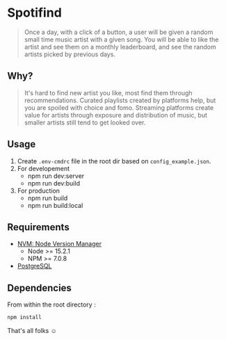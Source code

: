 # Spotifind

> Once a day, with a click of a button, a user will be given a random small time music artist with a given song. You will be able to like the artist and see them on a monthly leaderboard, and see the random artists picked by previous days.

## Why?

> It's hard to find new artist you like, most find them through recommendations. Curated playlists created by platforms help, but you are spoiled with choice and fomo. Streaming platforms create value for artists through exposure and distribution of music, but smaller artists still tend to get looked over.

## Usage

1. Create `.env-cmdrc` file in the root dir based on `config_example.json`.
2. For developement
   * npm run dev:server
   * npm run dev:build
3. For production
   * npm run build
   * npm run build:local

## Requirements

- [NVM: Node Version Manager](https://heynode.com/tutorial/install-nodejs-locally-nvm)
   - Node >= 15.2.1
   - NPM >= 7.0.8
- [PostgreSQL](https://www.postgresql.org/download/)

## Dependencies

From within the root directory :

```sh
npm install
```
That's all folks :relaxed:
